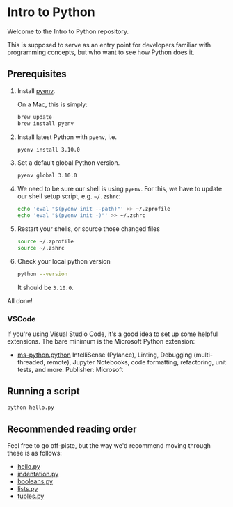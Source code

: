 # Intro to Python

Welcome to the Intro to Python repository.

This is supposed to serve as an entry point for developers familiar with programming concepts, but who want to see how Python does it.

## Prerequisites

1. Install [pyenv](https://github.com/pyenv/pyenv).

   On a Mac, this is simply:

   ```sh
   brew update
   brew install pyenv
   ```

2. Install latest Python with `pyenv`, i.e.

   ```sh
   pyenv install 3.10.0
   ```

3. Set a default global Python version.

   ```sh
   pyenv global 3.10.0
   ```

4. We need to be sure our shell is using `pyenv`. For this, we have to update our shell setup script, e.g. `~/.zshrc`:

   ```sh
   echo 'eval "$(pyenv init --path)"' >> ~/.zprofile
   echo 'eval "$(pyenv init -)"' >> ~/.zshrc
   ```

5. Restart your shells, or source those changed files

   ```sh
   source ~/.zprofile
   source ~/.zshrc
   ```

6. Check your local python version
   ```sh
   python --version
   ```
   It should be `3.10.0`.

All done!

### VSCode

If you're using Visual Studio Code, it's a good idea to set up some helpful extensions. The bare minimum is the Microsoft Python extension:

- [ms-python.python](https://marketplace.visualstudio.com/items?itemName=ms-python.python)
  IntelliSense (Pylance), Linting, Debugging (multi-threaded, remote), Jupyter Notebooks, code formatting, refactoring, unit tests, and more.
  Publisher: Microsoft

## Running a script

```sh
python hello.py
```

## Recommended reading order

Feel free to go off-piste, but the way we'd recommend moving through these is as follows:

- [hello.py](./hello.py)
- [indentation.py](./indentation.py)
- [booleans.py](./booleans.py)
- [lists.py](./lists.py)
- [tuples.py](./tuples.py)
